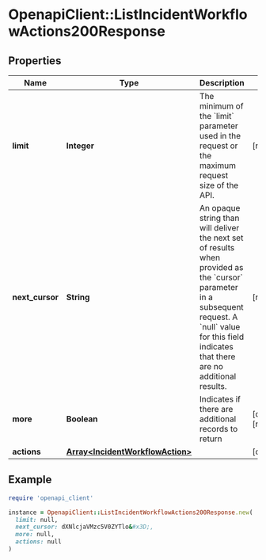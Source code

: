 # OpenapiClient::ListIncidentWorkflowActions200Response

## Properties

| Name | Type | Description | Notes |
| ---- | ---- | ----------- | ----- |
| **limit** | **Integer** | The minimum of the &#x60;limit&#x60; parameter used in the request or the maximum request size of the API. | [readonly] |
| **next_cursor** | **String** | An opaque string than will deliver the next set of results when provided as the &#x60;cursor&#x60; parameter in a subsequent request.  A &#x60;null&#x60; value for this field indicates that there are no additional results.  | [readonly] |
| **more** | **Boolean** | Indicates if there are additional records to return | [optional][readonly] |
| **actions** | [**Array&lt;IncidentWorkflowAction&gt;**](IncidentWorkflowAction.md) |  | [optional] |

## Example

```ruby
require 'openapi_client'

instance = OpenapiClient::ListIncidentWorkflowActions200Response.new(
  limit: null,
  next_cursor: dXNlcjaVMzc5V0ZYTlo&#x3D;,
  more: null,
  actions: null
)
```

